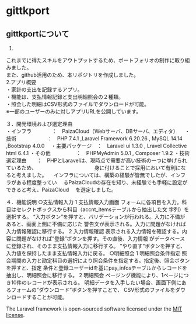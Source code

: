 # gittkport  

## gittkportについて
1.  
これまでに得たスキルをアウトプットするため、ポートフォリオの制作に取り組みました。  
また、github活用のため、本リポジトリを作成しました。  
2.アプリ概要  
・家計の支出を記録するアプリ。  
・機能は、支払情報記録と支出明細照会の２種類。  
・照会した明細はCSV形式のファイルでダウンロードが可能。  
 ※一部のユーザーのみに対しアプリURLを公開しています。  
  
３．開発環境および選定理由  
・インフラ　　　　：　PaizaCloud（Webサーバ、DBサーバ、エディタ）
　・技術　　　　　　：　PHP 7.4.1 ,Laravel Framework 6.20.26 , MySQL 14.14 ,Bootstrap 4.0.0
　・主要パッケージ　：　Laravel ui 1.3.0 , Lravel Collective html 6.4.1
  ・その他　　　　　：　PHPMyAdmin 5.0.1 , Composer 1.9.2
  ・技術選定理由　　：　PHPとLaravelは、現時点で需要が高い技術の一つに挙げられているため、
  　　　　　　　　　　　身に付けることで採用において有利になると考えました。
                    　インフラについては、構築の経験が皆無でしたが、インフラがある程度整ってい
                    　るPaizaCloudの存在を知り、未経験でも手軽に設定ができると考え、PaizaCloud
                    　を選定しました。

４．機能説明
    ○支払情報入力
    1 支払情報入力画面
    フォームに各項目を入力。科目はセレクトボックスから科目（accnt_itemsテーブルから抽出した文
    字列）を選択する。
    “入力ボタン”を押すと、バリデーションが行われる。入力に不備があると、画面上側に不備に応じた
    警告文が表示される。入力に問題がなければ入力情報確認に移行する。
    2 入力情報確認
    表示される入力情報を確認する。内容に問題がなければ”登録”ボタンを押す。その直後、入力情報
    がデータベースに登録され、そのまま支払情報入力に移行する。
    ”やり直す”ボタンを押すと、入力値を保持したまま支払情報入力に戻る。
    ○明細照会
    1 明細照会条件指定
    照会期間の入力と勘定科目の選択により照会条件を指定する。指定後、照会ボタンを押すと、指定
    条件と登録ユーザーidを基にpay_infosテーブルからレコードを抽出し、明細照会に移行する。
    2 明細照会
    ページング機能により、1ページにつき10件のレコードが表示される。
    明細データを入手したい場合、画面下側にあるフォームの”ダウンロード”ボタンを押すことで、
    CSV形式のファイルをダウンロードすることが可能。
    


The Laravel framework is open-sourced software licensed under the [MIT license](https://opensource.org/licenses/MIT).
